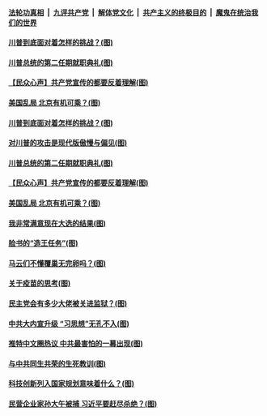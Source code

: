 

####  [法轮功真相](../../../../basic/blob/master/README.md?t=11162131) &nbsp;|&nbsp; [九评共产党](../../../../9ping.md/blob/master/README.md?t=11162131) &nbsp;|&nbsp; [解体党文化](../../../../jtdwh.md/blob/master/README.md?t=11162131)  &nbsp;|&nbsp; [共产主义的终极目的](../../../../gczydzjmd.md/blob/master/README.md?t=11162131) &nbsp;|&nbsp; [魔鬼在统治我们的世界](../../../../mgztzwmdsj.md/blob/master/README.md?t=11162131) 



#### [川普到底面对着怎样的挑战？(图)](../pages/p4/952690.md?t=11162131) 

#### [川普总统的第二任期就职典礼(图)](../pages/p4/952650.md?t=11162131) 

#### [【民众心声】共产党宣传的都要反着理解(图)](../pages/p4/952533.md?t=11162131) 

#### [美国乱局 北京有机可乘？(图)](../pages/p4/952578.md?t=11162131) 



#### [川普到底面对着怎样的挑战？(图)](../pages/p4/952690.md?t=11162131) 

#### [对川普的攻击是现代版傲慢与偏见(图)](../pages/p4/952689.md?t=11162131) 

#### [川普总统的第二任期就职典礼(图)](../pages/p4/952650.md?t=11162131) 


#### [【民众心声】共产党宣传的都要反着理解(图)](../pages/p4/952533.md?t=11162131) 

#### [美国乱局 北京有机可乘？(图)](../pages/p4/952578.md?t=11162131) 

#### [我非常满意现在大选的结果(图)](../pages/p4/952572.md?t=11162131) 

#### [脸书的“造王任务”(图)](../pages/p4/952614.md?t=11162131) 

#### [马云们不懂覆巢无完卵吗？(图)](../pages/p4/952612.md?t=11162131) 

#### [关于疫苗的思考(图)](../pages/p4/952473.md?t=11162131) 

#### [民主党会有多少大佬被关进监狱？(图)](../pages/p4/952587.md?t=11162131) 



#### [中共大内宣升级 “习思想”无孔不入(图)](../pages/p4/952499.md?t=11162131) 

#### [推特中文圈热议 中共最害怕的一幕出现(图)](../pages/p4/952495.md?t=11162131) 

#### [与中共同生共荣的生死教训(图)](../pages/p4/952493.md?t=11162131) 

#### [科技创新列入国家规划意味着什么？(图)](../pages/p4/952479.md?t=11162131) 

#### [民营企业家孙大午被捕 习近平要赶尽杀绝？(图)](../pages/p4/952477.md?t=11162131) 

